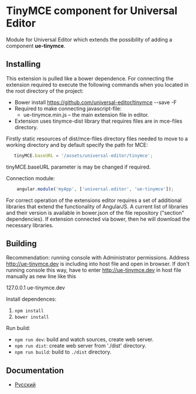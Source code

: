 # TinyMCE component for Universal Editor

Module for Universal Editor which extends the possibility of adding a component **ue-tinymce**.

## Installing

This extension is pulled like a bower dependence. For connecting the extension required to execute
the following commands when you located in the root directory of the project:


* Bower install https://github.com/universal-editor/tinymce --save -F
* Required to make connecting javascript-file:
  * ue-tinymce.min.js – the main extension file in editor.
* Extension uses tinymce-dist library that requires files are in mce-files directory.

Firstly static resources of dist/mce-files directory files needed to move to a working directory and by default specify the path for MCE:

```javascript
   tinyMCE.baseURL = '/assets/universal-editor/tinymce';
```

tinyMCE.baseURL parameter is may be changed if required.

Connection module:

```javascript
    angular.module('myApp', ['universal.editor', 'ue-tinymce']);
```

For correct operation of the extensions editor requires a set of additional libraries that extend the functionality of AngularJS.
A current list of libraries and their version is available in bower.json of the file repository ("section" dependencies). If
extension connected via bower, then he will download the necessary libraries.

## Building

Recommendation: running console with Administrator permissions. Address http://ue-tinymce.dev is including into host file and open in browser.
If don't running console this way, have to enter http://ue-tinymce.dev in host file manually as new line like this

127.0.0.1 ue-tinymce.dev


Install dependences:

1. `npm install`
1. `bower install`

Run build:

* `npm run dev`: build and watch sources, create web server. 
* `npm run dist`: create web server from './dist' directory.
* `npm run build`: build to `./dist` directory.

## Documentation

* [Русский](docs/ru/README.md)
